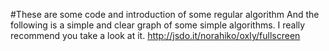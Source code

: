 #These are some code and introduction of some regular algorithm
And the following is a simple and clear graph of some simple algorithms.
I really recommend you take a look at it.
http://jsdo.it/norahiko/oxIy/fullscreen
